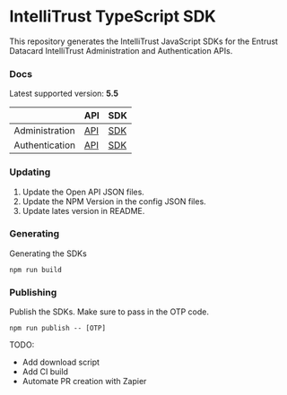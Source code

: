 # IntelliTrust TypeScript SDK

This repository generates the IntelliTrust JavaScript SDKs for the Entrust Datacard IntelliTrust Administration and Authentication APIs.

### Docs

Latest supported version: **5.5**

|                | API                                                                                 | SDK                                                                  |
| -------------- | ----------------------------------------------------------------------------------- | -------------------------------------------------------------------- |
| Administration | [API](https://entrust.us.trustedauth.com/documentation/apiDocs/administration.html) | [SDK](https://www.npmjs.com/package/@maccuaa/intellitrust-admin-sdk) |
| Authentication | [API](https://entrust.us.trustedauth.com/documentation/apiDocs/authentication.html) | [SDK](https://www.npmjs.com/package/@maccuaa/intellitrust-auth-sdk)  |

### Updating

1. Update the Open API JSON files.
1. Update the NPM Version in the config JSON files.
1. Update lates version in README.

### Generating

Generating the SDKs

```shell
npm run build
```

### Publishing

Publish the SDKs. Make sure to pass in the OTP code.

```shell
npm run publish -- [OTP]
```

TODO:

- Add download script
- Add CI build
- Automate PR creation with Zapier
